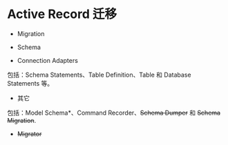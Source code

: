 # Active Record 迁移

- Migration

- Schema

- Connection Adapters

包括：Schema Statements、Table Definition、Table 和 Database Statements 等。

- 其它

包括：Model Schema*、Command Recorder、~~Schema Dumper~~ 和 ~~Schema Migration~~.

- ~~Migrator~~
